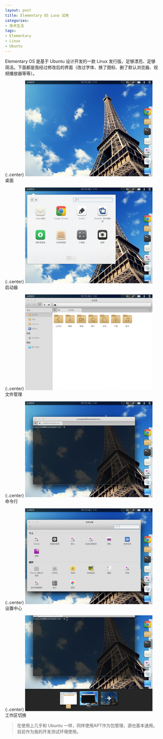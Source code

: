 ```yaml
---
layout: post
title: Elementary OS Luna 试用
categories:
- 技术生活
tags:
- Elementary
- Linux
- Ubuntu
---
```


Elementary OS 是基于 Ubuntu 设计开发的一款 Linux 发行版，足够漂亮、足够简洁。下面都是我经过修改后的界面（改过字体、换了图标、删了默认浏览器、视频播放器等等）。

{:.center}
[![Develop Server-2013-09-17-11-39-44.png](/uploadfile/201309/thum-55471379390020.png)](/uploadfile/201309/55471379390020.png)
桌面

{:.center}
[![Develop Server-2013-09-17-11-39-54.png](/uploadfile/201309/thum-76e91379390030.png)](/uploadfile/201309/76e91379390030.png)
启动器

{:.center}
[![Develop Server-2013-09-17-11-40-09.png](/uploadfile/201309/thum-2f221379390033.png)](/uploadfile/201309/2f221379390033.png)
文件管理

{:.center}
[![Develop Server-2013-09-17-11-40-18.png](/uploadfile/201309/thum-ef8c1379390063.png)](/uploadfile/201309/ef8c1379390063.png)
命令行

{:.center}
[![Develop Server-2013-09-17-11-41-13.png](/uploadfile/201309/thum-b0b51379390070.png)](/uploadfile/201309/b0b51379390070.png)
设置中心

{:.center}
[![Develop Server-2013-09-17-11-42-54.png](/uploadfile/201309/thum-43aa1379390081.png)](/uploadfile/201309/43aa1379390081.png)
工作区切换

>在使用上几乎和 Ubuntu 一样，同样使用APT作为包管理，源也基本通用。  
>目前作为我的开发测试环境使用。
